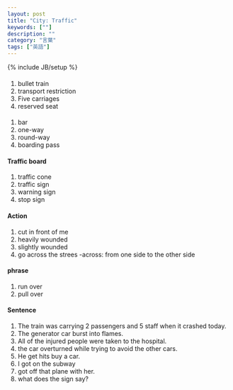 ```yaml
---
layout: post
title: "City: Traffic"
keywords: [""]
description: ""
category: "言葉"
tags: ["英語"]
---
```

{% include JB/setup %}

####
1. bullet train
2. transport restriction
3. Five carriages
4. reserved seat

####
1. bar
2. one-way
3. round-way
4. boarding pass

####

#### Traffic board
1. traffic cone
2. traffic sign
3. warning sign
4. stop sign


#### Action
1. cut in front of me
2. heavily wounded
3. slightly wounded
4. go across the strees
-across: from one side to the other side

#### phrase
1. run over
2. pull over



#### Sentence
1. The train was carrying 2 passengers and 5 staff when it crashed today.
2. The generator car burst into flames.
3. All of the injured people were taken to the hospital.
4. the car overturned while trying to avoid the other cars.
5. He get hits buy a car.
6. I got on the subway
7. got off that plane with her.
8. what does the sign say?


